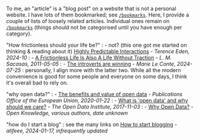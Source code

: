 To me, an "article" is a "blog post" on a website that is not a personal website. I have lots of them bookmarked; see [`/bookmarks`](../bookmarks/). Here, I provide a couple of lists of loosely related articles. Individual ones remain on [`/bookmarks`](../bookmarks/) (things should not be categorised until you have enough per category).

"How frictionless should your life be?"
: - not? (this one got me started on thinking & reading about it) [Highly Predictable Interactions](https://shkspr.mobi/blog/2024/10/highly-predictable-interactions/) - *Terence Eden, 2024-10*
: - [A Frictionless Life Is Also A Life Without Traction](https://thefrailestthing.com/2011/05/05/a-frictionless-life-is-also-a-life-without-traction/) - *L. M. Sacasas, 2011-05-05*
: - [The introverts are winning](https://newhumanist.org.uk/articles/6306/the-introverts-are-winning) - *Marie Le Conte, 2024-07-25*
: personally, I align more with the latter two. While all the modern convenience is good for some people and everyone on some days, I think it's overall bad to rely on.

"why open data?"
: - [The benefits and value of open data](https://data.europa.eu/en/publications/datastories/benefits-and-value-open-data) - *Publications Office of the European Union, 2020-01-22*
: - [What is 'open data' and why should we care?](https://theodi.org/insights/explainers/what-is-open-data-and-why-should-we-care/) - *The Open Data Institute, 2017-11-03*
: - [Why Open Data?](http://opendatahandbook.org/guide/en/why-open-data/) - *Open Knowledge, various authors, date unknown*

"how do I start a blog"
: see the many links on [How to start blogging](https://gist.github.com/alifeee/c857bfb45bfd260a9b9dd9c45e4f7478) - *alifeee, 2024-01-17, infrequently updated*
